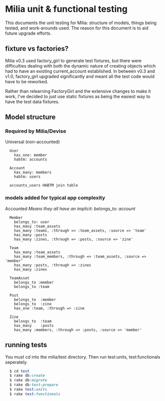 # Milia unit & functional testing

This documents the unit testing for Milia: structure of models, things
being tested, and work-arounds used. The reason for this document is
to aid future upgrade efforts.

## fixture vs factories?

Milia v0.3 used factory_girl to generate test fixtures, but there
were difficulties dealing with both the dynamic nature of creating
objects which had to have an existing current_account established. In
between v0.3 and v1.0, factory_girl upgraded significantly and meant
all the test code would have to be reworked.

Rather than relearning FactoryGirl and the extensive changes to
make it work, I've decided to just use static fixtures as being
the easiest way to have the test data fixtures.

## Model structure

### Required by Milia/Devise

Universal (non-accounted)
```
  User
    has_one: member
    habtm: accounts

  Account
    has_many: members
    habtm: users

  accounts_users HABTM join table
```

### models added for typical app complexity

Accounted
<i>Means they all have an implicit: belongs_to: account</i>

```
  Member
    belongs_to: user
    has_many :team_assets
    has_many :teams, :through => :team_assets, :source => 'team'
    has_many :posts
    has_many :zines, :through => :posts, :source => 'zine'

  Team
    has_many :team_assets
    has_many :team_members, :through => :team_assets, :source => 'member'
    has_many :posts, :through => :zines
    has_many :zines

  TeamAsset
    belongs_to :member
    belongs_to :team

  Post
    belongs_to  :member
    belongs_to  :zine
    has_one :team, :through => :zine

  Zine
    belongs_to  :team
    has_many    :posts
    has_many :members, :through => :posts, :source => 'member'
```

## running tests

You must cd into the milia/test directory.
Then run test:units, test:functionals seperately. 

```ruby
  $ cd test
  $ rake db:create
  $ rake db:migrate
  $ rake db:test:prepare
  $ rake test:units
  $ rake test:functionals
```

